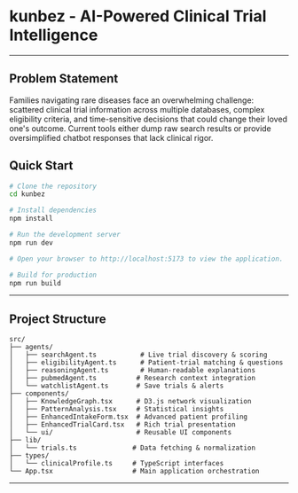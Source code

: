 # kunbez - AI-Powered Clinical Trial Intelligence
---

## Problem Statement

Families navigating rare diseases face an overwhelming challenge: scattered clinical trial information across multiple databases, complex eligibility criteria, and time-sensitive decisions that could change their loved one's outcome. Current tools either dump raw search results or provide oversimplified chatbot responses that lack clinical rigor.


## Quick Start

```bash
# Clone the repository
cd kunbez

# Install dependencies
npm install

# Run the development server
npm run dev

# Open your browser to http://localhost:5173 to view the application.

# Build for production
npm run build
```

---

## Project Structure

```
src/
├── agents/
│   ├── searchAgent.ts           # Live trial discovery & scoring
│   ├── eligibilityAgent.ts      # Patient-trial matching & questions
│   ├── reasoningAgent.ts        # Human-readable explanations
│   ├── pubmedAgent.ts          # Research context integration
│   └── watchlistAgent.ts       # Save trials & alerts
├── components/
│   ├── KnowledgeGraph.tsx      # D3.js network visualization  
│   ├── PatternAnalysis.tsx     # Statistical insights
│   ├── EnhancedIntakeForm.tsx  # Advanced patient profiling
│   ├── EnhancedTrialCard.tsx   # Rich trial presentation
│   └── ui/                     # Reusable UI components
├── lib/
│   └── trials.ts              # Data fetching & normalization
├── types/
│   └── clinicalProfile.ts     # TypeScript interfaces
└── App.tsx                    # Main application orchestration
```

---
